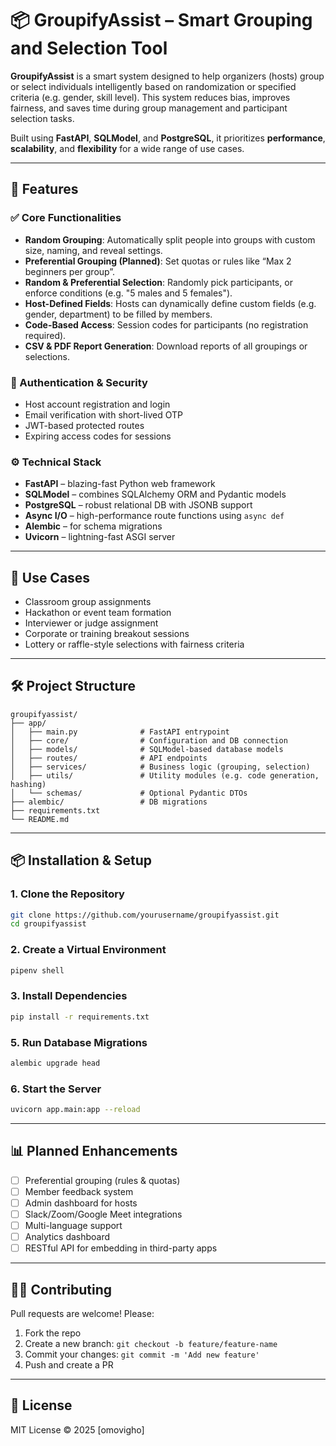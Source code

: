 # 📦 GroupifyAssist – Smart Grouping and Selection Tool

**GroupifyAssist** is a smart system designed to help organizers (hosts) group or select individuals intelligently based on randomization or specified criteria (e.g. gender, skill level). This system reduces bias, improves fairness, and saves time during group management and participant selection tasks.

Built using **FastAPI**, **SQLModel**, and **PostgreSQL**, it prioritizes **performance**, **scalability**, and **flexibility** for a wide range of use cases.

---

## 🚀 Features

### ✅ Core Functionalities

* **Random Grouping**: Automatically split people into groups with custom size, naming, and reveal settings.
* **Preferential Grouping (Planned)**: Set quotas or rules like “Max 2 beginners per group”.
* **Random & Preferential Selection**: Randomly pick participants, or enforce conditions (e.g. "5 males and 5 females").
* **Host-Defined Fields**: Hosts can dynamically define custom fields (e.g. gender, department) to be filled by members.
* **Code-Based Access**: Session codes for participants (no registration required).
* **CSV & PDF Report Generation**: Download reports of all groupings or selections.

### 🔐 Authentication & Security

* Host account registration and login
* Email verification with short-lived OTP
* JWT-based protected routes
* Expiring access codes for sessions

### ⚙️ Technical Stack

* **FastAPI** – blazing-fast Python web framework
* **SQLModel** – combines SQLAlchemy ORM and Pydantic models
* **PostgreSQL** – robust relational DB with JSONB support
* **Async I/O** – high-performance route functions using `async def`
* **Alembic** – for schema migrations
* **Uvicorn** – lightning-fast ASGI server

---

## 🧠 Use Cases

* Classroom group assignments
* Hackathon or event team formation
* Interviewer or judge assignment
* Corporate or training breakout sessions
* Lottery or raffle-style selections with fairness criteria

---

## 🛠️ Project Structure

```
groupifyassist/
├── app/
│   ├── main.py              # FastAPI entrypoint
│   ├── core/                # Configuration and DB connection
│   ├── models/              # SQLModel-based database models
│   ├── routes/              # API endpoints
│   ├── services/            # Business logic (grouping, selection)
│   ├── utils/               # Utility modules (e.g. code generation, hashing)
│   └── schemas/             # Optional Pydantic DTOs
├── alembic/                 # DB migrations
├── requirements.txt
└── README.md
```

---

## 📦 Installation & Setup

### 1. Clone the Repository

```bash
git clone https://github.com/yourusername/groupifyassist.git
cd groupifyassist
```

### 2. Create a Virtual Environment

```bash
pipenv shell
```

### 3. Install Dependencies

```bash
pip install -r requirements.txt
```

### 5. Run Database Migrations

```bash
alembic upgrade head
```

### 6. Start the Server

```bash
uvicorn app.main:app --reload
```

---

## 📊 Planned Enhancements

* [ ] Preferential grouping (rules & quotas)
* [ ] Member feedback system
* [ ] Admin dashboard for hosts
* [ ] Slack/Zoom/Google Meet integrations
* [ ] Multi-language support
* [ ] Analytics dashboard
* [ ] RESTful API for embedding in third-party apps

---

## 🧑‍💻 Contributing

Pull requests are welcome! Please:

1. Fork the repo
2. Create a new branch: `git checkout -b feature/feature-name`
3. Commit your changes: `git commit -m 'Add new feature'`
4. Push and create a PR

---

## 📝 License

MIT License © 2025 \[omovigho]
